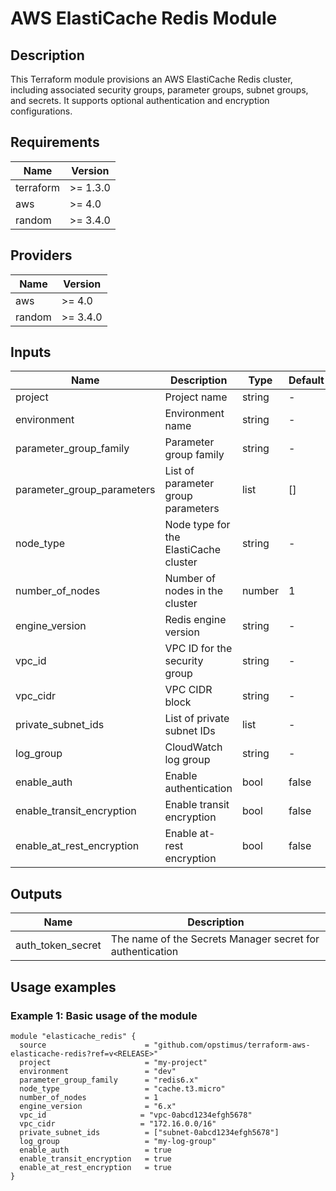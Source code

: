 # AWS ElastiCache Redis Module

## Description 

This Terraform module provisions an AWS ElastiCache Redis cluster, including associated security groups, parameter groups, subnet groups, and secrets. It supports optional authentication and encryption configurations.

## Requirements 

| Name | Version | 
|------|---------| 
| terraform | >= 1.3.0 | 
| aws | >= 4.0 | 
| random | >= 3.4.0 | 

## Providers 

| Name | Version | 
|------|---------| 
| aws | >= 4.0 | 
| random | >= 3.4.0 | 

## Inputs 

| Name                       | Description                          | Type    | Default | Required | 
|----------------------------|--------------------------------------|---------|---------|:--------:| 
| project                    | Project name                         | string  | -       | yes      | 
| environment                | Environment name                     | string  | -       | yes      | 
| parameter_group_family     | Parameter group family               | string  | -       | yes      | 
| parameter_group_parameters | List of parameter group parameters   | list    | []      | no       | 
| node_type                  | Node type for the ElastiCache cluster | string  | -       | yes      | 
| number_of_nodes            | Number of nodes in the cluster       | number  | 1       | no       | 
| engine_version             | Redis engine version                 | string  | -       | yes      | 
| vpc_id                     | VPC ID for the security group        | string  | -       | yes      | 
| vpc_cidr                   | VPC CIDR block                        | string  | -       | yes      | 
| private_subnet_ids         | List of private subnet IDs            | list    | -       | yes      | 
| log_group                  | CloudWatch log group                 | string  | -       | yes      | 
| enable_auth                | Enable authentication                | bool    | false   | no       | 
| enable_transit_encryption  | Enable transit encryption            | bool    | false   | no       | 
| enable_at_rest_encryption  | Enable at-rest encryption            | bool    | false   | no       | 

## Outputs 

| Name                | Description                     | 
|---------------------|---------------------------------| 
| auth_token_secret   | The name of the Secrets Manager secret for authentication | 

## Usage examples 

### Example 1: Basic usage of the module

```hcl
module "elasticache_redis" {
  source                      = "github.com/opstimus/terraform-aws-elasticache-redis?ref=v<RELEASE>"
  project                     = "my-project"
  environment                 = "dev"
  parameter_group_family      = "redis6.x"
  node_type                   = "cache.t3.micro"
  number_of_nodes             = 1
  engine_version              = "6.x"
  vpc_id                     = "vpc-0abcd1234efgh5678"
  vpc_cidr                   = "172.16.0.0/16"
  private_subnet_ids          = ["subnet-0abcd1234efgh5678"]
  log_group                   = "my-log-group"
  enable_auth                 = true
  enable_transit_encryption   = true
  enable_at_rest_encryption   = true
}
```
